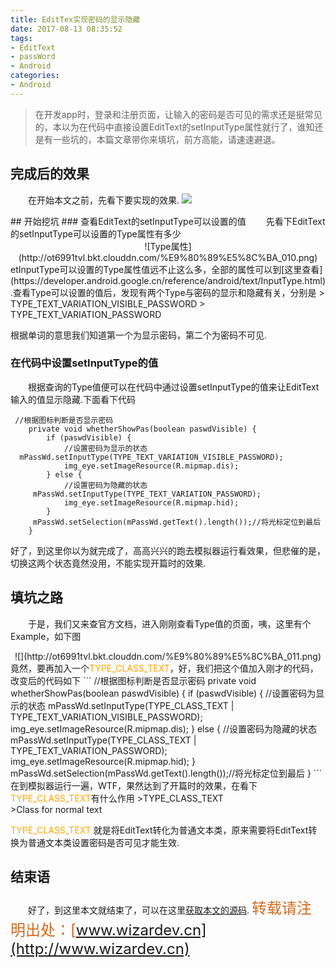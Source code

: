 ```yaml
---
title: EditTex实现密码的显示隐藏
date: 2017-08-13 08:35:52
tags: 
- EditText 
- passWord 
- Android
categories: 
- Android
---
```

> 在开发app时，登录和注册页面，让输入的密码是否可见的需求还是挺常见的，本以为在代码中直接设置EditText的setInputType属性就行了，谁知还是有一些坑的，本篇文章带你来填坑，前方高能，请速速避退。

<!-- more -->
## 完成后的效果
&emsp;&emsp;在开始本文之前，先看下要实现的效果.
![](http://ot6991tvl.bkt.clouddn.com/anim.gif)
<center></center>
## 开始挖坑
### 查看EditText的setInputType可以设置的值
&emsp;&emsp;先看下EditText的setInputType可以设置的Type属性有多少
<center>![Type属性](http://ot6991tvl.bkt.clouddn.com/%E9%80%89%E5%8C%BA_010.png)</center>etInputType可以设置的Type属性值远不止这么多，全部的属性可以到[这里查看](https://developer.android.google.cn/reference/android/text/InputType.html).查看Type可以设置的值后，发现有两个Type与密码的显示和隐藏有关，分别是
> TYPE_TEXT_VARIATION_VISIBLE_PASSWORD 
> TYPE_TEXT_VARIATION_PASSWORD


根据单词的意思我们知道第一个为显示密码，第二个为密码不可见.
### 在代码中设置setInputType的值
&emsp;&emsp;根据查询的Type值便可以在代码中通过设置setInputType的值来让EditText输入的值显示隐藏.下面看下代码
```
 //根据图标判断是否显示密码
    private void whetherShowPas(boolean paswdVisible) {
        if (paswdVisible) {
            //设置密码为显示的状态
  mPassWd.setInputType(TYPE_TEXT_VARIATION_VISIBLE_PASSWORD);
            img_eye.setImageResource(R.mipmap.dis);
        } else {
            //设置密码为隐藏的状态
     mPassWd.setInputType(TYPE_TEXT_VARIATION_PASSWORD);
            img_eye.setImageResource(R.mipmap.hid);
        }
     mPassWd.setSelection(mPassWd.getText().length());//将光标定位到最后
    }
```
好了，到这里你以为就完成了，高高兴兴的跑去模拟器运行看效果，但悲催的是，切换这两个状态竟然没用，不能实现开篇时的效果.
## 填坑之路
&emsp;&emsp;于是，我们又来查官方文档，进入刚刚查看Type值的页面，咦，这里有个Example，如下图
<center>![](http://ot6991tvl.bkt.clouddn.com/%E9%80%89%E5%8C%BA_011.png)</center>
竟然，要再加入一个<font color = orange >TYPE_CLASS_TEXT</font>，好，我们把这个值加入刚才的代码，改变后的代码如下
```
 //根据图标判断是否显示密码
    private void whetherShowPas(boolean paswdVisible) {
        if (paswdVisible) {
            //设置密码为显示的状态
            mPassWd.setInputType(TYPE_CLASS_TEXT | TYPE_TEXT_VARIATION_VISIBLE_PASSWORD);
            img_eye.setImageResource(R.mipmap.dis);
        } else {
            //设置密码为隐藏的状态
            mPassWd.setInputType(TYPE_CLASS_TEXT | TYPE_TEXT_VARIATION_PASSWORD);
            img_eye.setImageResource(R.mipmap.hid);
        }
    mPassWd.setSelection(mPassWd.getText().length());//将光标定位到最后
    }
```
在到模拟器运行一遍，WTF，果然达到了开篇时的效果，在看下<font color = orange >TYPE_CLASS_TEXT</font>有什么作用
>TYPE_CLASS_TEXT<br>
>Class for normal text

<font color = orange >TYPE_CLASS_TEXT</font>
就是将EditText转化为普通文本类，原来需要将EditText转换为普通文本类设置密码是否可见才能生效.
## 结束语
&emsp;&emsp;好了，到这里本文就结束了，可以在这里[获取本文的源码](https://github.com/funaihui/HideOrDissplayPSWD).
<font color=#d2691e size = 5>转载请注明出处：[www.wizardev.cn](http://www.wizardev.cn)<font>




